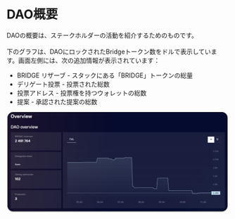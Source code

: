 # DAO概要

DAOの概要は、ステークホルダーの活動を紹介するためのものです。\
\
下のグラフは、DAOにロックされたBridgeトークン数をドルで表示しています。画面左側には、次の追加情報が表示されています：

* BRIDGE リザーブ - スタックにある「BRIDGE」トークンの総量
* デリゲート投票 - 投票された総数
* 投票アドレス - 投票権を持つウォレットの総数
* 提案 - 承認された提案の総数

![](<../../../.gitbook/assets/image (39).png>)

